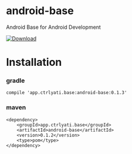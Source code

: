 # android-base
Android Base for Android Development 

[ ![Download](https://api.bintray.com/packages/ctrlyati/maven/android-base/images/download.svg) ](https://bintray.com/ctrlyati/maven/android-base/_latestVersion)

# Installation

### gradle
```
compile 'app.ctrlyati.base:android-base:0.1.3'
```

### maven
```
<dependency>
	<groupId>app.ctrlyati.base</groupId>
	<artifactId>android-base</artifactId>
	<version>0.1.2</version>
	<type>pom</type>
</dependency>
```
